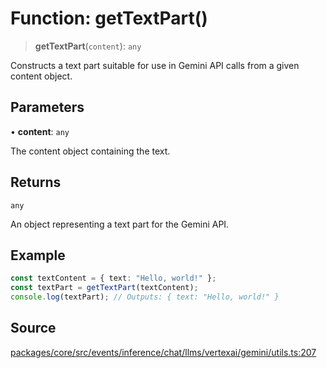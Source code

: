 # Function: getTextPart()

> **getTextPart**(`content`): `any`

Constructs a text part suitable for use in Gemini API calls from a given content object.

## Parameters

• **content**: `any`

The content object containing the text.

## Returns

`any`

An object representing a text part for the Gemini API.

## Example

```typescript
const textContent = { text: "Hello, world!" };
const textPart = getTextPart(textContent);
console.log(textPart); // Outputs: { text: "Hello, world!" }
```

## Source

[packages/core/src/events/inference/chat/llms/vertexai/gemini/utils.ts:207](https://github.com/VictorS67/encre/blob/c09849eb59af073bf23be826a912f2ba4f635f93/packages/core/src/events/inference/chat/llms/vertexai/gemini/utils.ts#L207)
